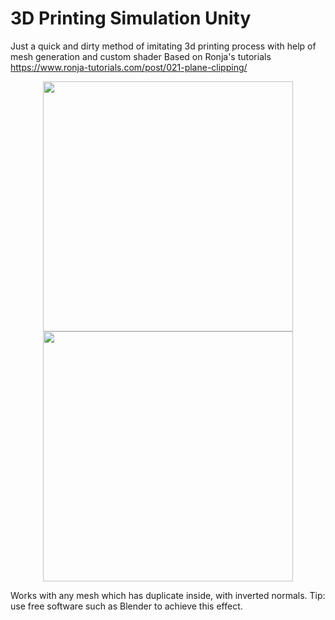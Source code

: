 # 3D Printing Simulation Unity

Just a quick and dirty method of imitating 3d printing process with help of mesh generation and custom shader
Based on Ronja's tutorials https://www.ronja-tutorials.com/post/021-plane-clipping/
<p align="center">
<img src="https://user-images.githubusercontent.com/97985323/152024443-90f6a23e-9a2f-4184-af5c-25b192ec7568.png" width="400" /> 
<img src="https://user-images.githubusercontent.com/97985323/152024461-b30ec987-6be9-4e26-a19c-0d96d2359374.png" width="400" /> 
</p>

Works with any mesh which has duplicate inside, with inverted normals. Tip: use free software such as Blender to achieve this effect.
